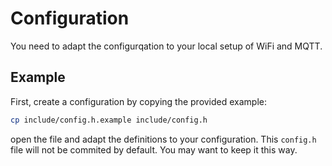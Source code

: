 # Configuration

You need to adapt the configurqation to your local setup of WiFi and MQTT.

## Example

First, create a configuration by copying the provided example:

```bash
cp include/config.h.example include/config.h
```

open the file and adapt the definitions to your configuration. This `config.h` file will not be commited by default. You may want to keep it this way.

